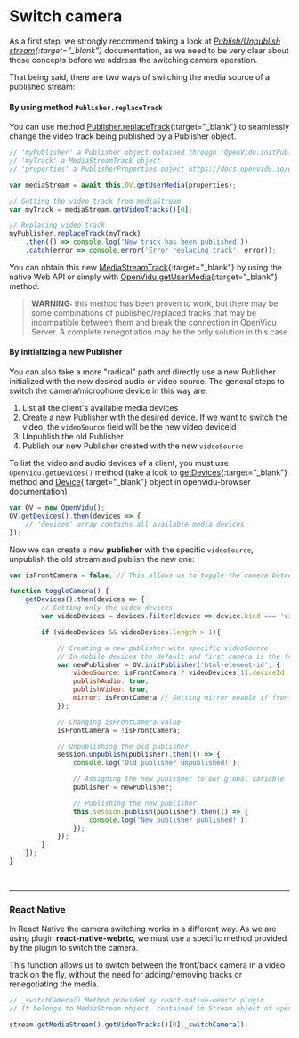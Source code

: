# Switch camera

As a first step, we strongly recommend taking a look at *[Publish/Unpublish stream](cheatsheet/publish-unpublish/){:target="_blank"}* documentation, as we need to be very clear about those concepts before we address the switching camera operation.

That being said, there are two ways of switching the media source of a published stream:

#### By using method `Publisher.replaceTrack`

You can use method [Publisher.replaceTrack](api/openvidu-browser/classes/publisher.html#replacetrack){:target="_blank"} to seamlessly change the video track being published by a Publisher object.

```javascript
// 'myPublisher' a Publisher object obtained through 'OpenVidu.initPublisher()' method
// 'myTrack' a MediaStreamTrack object
// 'properties' a PublisherProperties object https://docs.openvidu.io/en/stable/api/openvidu-browser/interfaces/publisherproperties.html

var mediaStream = await this.OV.getUserMedia(properties);

// Getting the video track from mediaStream
var myTrack = mediaStream.getVideoTracks()[0];

// Replacing video track
myPublisher.replaceTrack(myTrack)
    .then(() => console.log('New track has been published'))
    .catch(error => console.error('Error replacing track', error));
```

You can obtain this new [MediaStreamTrack](https://developer.mozilla.org/en-US/docs/Web/API/MediaStreamTrack){:target="_blank"} by using the native Web API or simply with [OpenVidu.getUserMedia](api/openvidu-browser/classes/openvidu.html#getusermedia){:target="_blank"} method.

> **WARNING:** this method has been proven to work, but there may be some combinations of published/replaced tracks that may be incompatible between them and break the connection in OpenVidu Server.
> A complete renegotiation may be the only solution in this case

#### By initializing a new Publisher

You can also take a more "radical" path and directly use a new Publisher initialized with the new desired audio or video source. The general steps to switch the camera/microphone device in this way are:

1. List all the client's available media devices
2. Create a new Publisher with the desired device. If we want to switch the video, the `videoSource` field will be the new video deviceId
3. Unpublish the old Publisher
4. Publish our new Publisher created with the new `videoSource`

To list the video and audio devices of a client, you must use `OpenVidu.getDevices()` method (take a look to [getDevices](api/openvidu-browser/classes/openvidu.html#getdevices){:target="_blank"} method and [Device](api/openvidu-browser/interfaces/device.html){:target="_blank"} object in openvidu-browser documentation)

```javascript
var OV = new OpenVidu();
OV.getDevices().then(devices => {
    // 'devices' array contains all available media devices
});
```

Now we can create a new **publisher** with the specific `videoSource`, unpublish the old stream and publish the new one:

```javascript
var isFrontCamera = false; // This allows us to toggle the camera between the front and back one

function toggleCamera() {
    getDevices().then(devices => {
        // Getting only the video devices
        var videoDevices = devices.filter(device => device.kind === 'videoinput');

        if (videoDevices && videoDevices.length > 1){

            // Creating a new publisher with specific videoSource
            // In mobile devices the default and first camera is the front one
            var newPublisher = OV.initPublisher('html-element-id', {
                videoSource: isFrontCamera ? videoDevices[1].deviceId : videoDevices[0].deviceId,
                publishAudio: true,
                publishVideo: true,
                mirror: isFrontCamera // Setting mirror enable if front camera is selected
            });

            // Changing isFrontCamera value
            isFrontCamera = !isFrontCamera;

            // Unpublishing the old publisher
            session.unpublish(publisher).then(() => {
                console.log('Old publisher unpublished!');

                // Assigning the new publisher to our global variable 'publisher'
                publisher = newPublisher;

                // Publishing the new publisher
                this.session.publish(publisher).then(() => {
                    console.log('New publisher published!');
                });
            });
        }
    });
}
```

<br>

---

### React Native

In React Native the camera switching works in a different way. As we are using plugin **react-native-webrtc**, we must use a specific method provided by the plugin to switch the camera.

This function allows us to switch between the front/back camera in a video track on the fly, without the need for adding/removing tracks or renegotiating the media.

```javascript
// _switchCamera() Method provided by react-native-webrtc plugin
// It belongs to MediaStream object, contained in Stream object of openvidu-browser API

stream.getMediaStream().getVideoTracks()[0]._switchCamera();
```

<br>